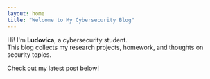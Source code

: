 ```yaml
---
layout: home
title: "Welcome to My Cybersecurity Blog"
---
```


Hi! I'm **Ludovica**, a cybersecurity student.  
This blog collects my research projects, homework, and thoughts on security topics.

Check out my latest post below!
